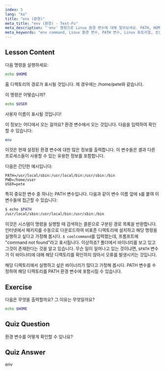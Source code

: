 ```yaml
---
index: 5
lang: "ko"
title: "env (환경)"
meta_title: "env (환경) - Text-Fu"
meta_description: "'env' 명령으로 Linux 환경 변수에 대해 알아보세요. PATH, HOME, USER 변수를 이해하세요. Linux 환경 관리에 대한 초보자 가이드를 얻으세요."
meta_keywords: "env command, Linux 환경 변수, PATH 변수, Linux 튜토리얼, 초보자 Linux, 셸 변수, Linux 가이드"
---
```


## Lesson Content

다음 명령을 실행하세요:

```bash
echo $HOME
```

홈 디렉토리의 경로가 표시될 것입니다. 제 경우에는 /home/pete와 같습니다.

이 명령은 어떻습니까?

```bash
echo $USER
```

사용자 이름이 표시될 것입니다!

이 정보는 어디에서 오는 걸까요? 환경 변수에서 오는 것입니다. 다음을 입력하여 확인할 수 있습니다:

```bash
env
```

이것은 현재 설정된 환경 변수에 대한 많은 정보를 출력합니다. 이 변수들은 셸과 다른 프로세스들이 사용할 수 있는 유용한 정보를 포함합니다.

다음은 간단한 예시입니다:

```plaintext
PATH=/usr/local/sbin:/usr/local/bin:/usr/sbin:/bin
PWD=/home/user
USER=pete
```

특히 중요한 변수 중 하나는 PATH 변수입니다. 다음과 같이 변수 이름 앞에 `$`를 붙여 이 변수들에 접근할 수 있습니다:

```bash
$ echo $PATH
/usr/local/sbin:/usr/local/bin:/usr/sbin:/bin
```

이것은 시스템이 명령을 실행할 때 검색하는 콜론으로 구분된 경로 목록을 반환합니다. 인터넷에서 패키지를 수동으로 다운로드하여 비표준 디렉토리에 설치하고 해당 명령을 실행하고 싶다고 가정해 봅시다. `$ coolcommand`를 입력했는데, 프롬프트에 "command not found"라고 표시됩니다. 이상하죠? 폴더에서 바이너리를 보고 있고 그것이 존재한다는 것을 알고 있습니다. 무슨 일이 일어나고 있는 것이냐면, `$PATH` 변수가 이 바이너리에 대해 해당 디렉토리를 확인하지 않아서 오류를 발생시키는 것입니다.

해당 디렉토리에서 실행하고 싶은 바이너리가 많다고 가정해 봅시다. PATH 변수를 수정하여 해당 디렉토리를 PATH 환경 변수에 포함시킬 수 있습니다.

## Exercise

다음은 무엇을 출력할까요? 그 이유는 무엇일까요?

```bash
echo $HOME
```

## Quiz Question

환경 변수를 어떻게 확인할 수 있나요?

## Quiz Answer

env
